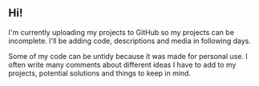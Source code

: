 ## Hi!

I'm currently uploading my projects to GitHub so my projects can be incomplete.
I'll be adding code, descriptions and media in following days.

Some of my code can be untidy because it was made for personal use.
I often write many comments about different ideas I have to add to my projects, potential solutions and things to keep in mind.

<!--
**EtherealSoul96/EtherealSoul96** is a ✨ _special_ ✨ repository because its `README.md` (this file) appears on your GitHub profile.

Here are some ideas to get you started:

- 🔭 I’m currently working on ...
- 🌱 I’m currently learning ...
- 👯 I’m looking to collaborate on ...
- 🤔 I’m looking for help with ...
- 💬 Ask me about ...
- 📫 How to reach me: ...
- 😄 Pronouns: ...
- ⚡ Fun fact: ...
-->
